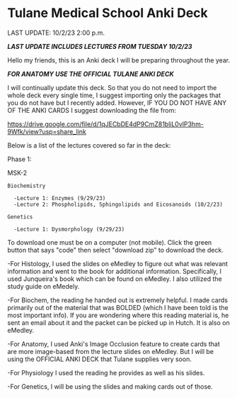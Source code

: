 # Tulane Medical School Anki Deck

LAST UPDATE: 10/2/23 2:00 p.m.

***LAST UPDATE INCLUDES LECTURES FROM TUESDAY 10/2/23*** 

Hello my friends, this is an Anki deck I will be preparing throughout the year.

***FOR ANATOMY USE THE OFFICIAL TULANE ANKI DECK***

I will continually update this deck. So that you do not need to import the whole deck every single time, I suggest importing only the packages that you do not have but I recently added. However, IF YOU DO NOT HAVE ANY OF THE ANKI CARDS I suggest downloading the file from:

https://drive.google.com/file/d/1qJECbDE4dP9CmZ81bliL0vlP3hm-9Wfk/view?usp=share_link

 Below is a list of the lectures covered so far in the deck:

Phase 1:

  MSK-2

    Biochemistry

      -Lecture 1: Enzymes (9/29/23)
      -Lecture 2: Phospholipids, Sphingolipids and Eicosanoids (10/2/23)

    Genetics

      -Lecture 1: Dysmorphology (9/29/23)


To download one must be on a computer (not mobile). Click the green button that says "code" then select "download zip" to download the deck.

-For Histology, I used the slides on eMedley to figure out what was relevant information and went to the book for additional information. Specifically, I used Junqueira's book which can be found on eMedley. I also utilized the study guide on eMedely.


-For Biochem, the reading he handed out is extremely helpful. I made cards primarily out of the material that was BOLDED (which I have been told is the most important info). If you are wondering where this reading material is, he sent an email about it and the packet can be picked up in Hutch. It is also on eMedley.


-For Anatomy, I used Anki's Image Occlusion feature to create cards that are more image-based from the lecture slides on eMedley. But I will be using the OFFICIAL ANKI DECK that Tulane supplies very soon.

-For Physiology I used the reading he provides as well as his slides.

-For Genetics, I will be using the slides and making cards out of those.